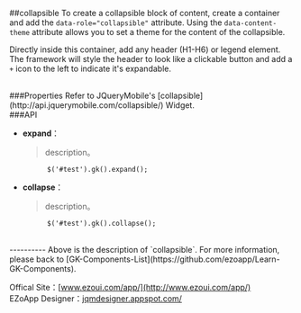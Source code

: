 ##collapsible
To create a collapsible block of content, create a container and add the `data-role="collapsible"` attribute. Using the `data-content-theme` attribute allows you to set a theme for the content of the collapsible.

Directly inside this container, add any header (H1-H6) or legend element. The framework will style the header to look like a clickable button and add a `+` icon to the left to indicate it's expandable.

<br/>
###Properties
Refer to JQueryMobile's [collapsible](http://api.jquerymobile.com/collapsible/) Widget.

<br/>
###API

- **expand**：  
  	> description。

			$('#test').gk().expand();

- **collapse**：  
  	> description。

			$('#test').gk().collapse();


<br/>
----------
Above is the description of `collapsible`. For more information, please back to [GK-Components-List](https://github.com/ezoapp/Learn-GK-Components).

Offical Site：[www.ezoui.com/app/](http://www.ezoui.com/app/)  
EZoApp Designer：[jqmdesigner.appspot.com/](http://jqmdesigner.appspot.com/)




